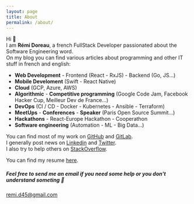 ```yaml
---
layout: page
title: About
permalink: /about/
---
```


Hi 👋  
I am **Rémi Doreau**, a french FullStack Developer passionated about the Software Engineering word.   
On my blog you can find various articles about programming and other IT stuff in french and english:

- **Web Development** - Frontend (React - RxJS) - Backend (Go, JS…)
- **Mobile Develoment** (Swift - React Native)
- **Cloud** (GCP, Azure, AWS)
- **Algorithmic** - **Competitive programming** (Google Code Jam, Facebook Hacker Cup, Meilleur Dev de France…)
- **DevOps** (CI / CD - Docker - Kubernetes - Ansible - Terraform)
- **MeetUps** - **Conferences** - **Speaker** (Paris Open Source Summit…)
- **Hackathons** - React-Europe Hackathon - Cooperathon
- **Software engineering** (Automation - ML - Big Data...)


You can find most of my work on [GitHub](https://github.com/ayshiff) and [GitLab](https://gitlab.com/ayshiff).   
I generally post news on [Linkedin](https://www.linkedin.com/in/r%C3%A9mi-doreau-b53902153/) and [Twitter](https://twitter.com/remi_doreau).   
I also try to help others on [StackOverflow](https://stackoverflow.com/users/8914348/r%c3%a9mi-doreau?tab=profile).

You can find my resume [here](/images/Resume.pdf).

##### Feel free to send me an email if you need some help or you don't understand someting 🚀

[remi.d45@gmail.com](mailto:remi.d45@gmail.com)
